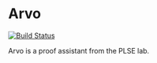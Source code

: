 # Arvo

[![Build Status](https://api.travis-ci.org/uwplse/arvo.svg?branch=master)](https://travis-ci.org/uwplse/arvo)

Arvo is a proof assistant from the PLSE lab.
